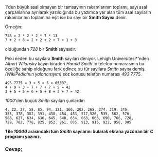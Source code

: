 1'den büyük asal olmayan bir tamsayının rakamlarının toplamı, sayı asal çarpanlarına ayrılarak yazıldığında bu yazımda yer alan tüm asal sayıların rakamlarının toplamına eşit ise bu sayı bir **Smith Sayısı** denir.

Örneğin:

```
728 = 2 * 2 * 2 * 7 * 13  
7 + 2 + 8 = 2 + 2 + 2 + 7 + 1 + 3
```

olduğundan *728* bir **Smith** sayısıdır.

Peki neden bu sayılara **Smith** sayıları deniyor.  Lehigh Universitesi*'nden *Albert Wilansky* kayın biraderi *Harold Smith*'in telefon numarasının bu özelliğe sahip olduğunu fark edince bu tür sayılara *Smith* sayısı demiş. *(WikiPedia‘nın yalancısıyım)*
söz konusu telefon numarası *493 7775*.

```
493 7775 = 3 × 5 × 5 × 65837, 
4 + 9 + 3 + 7 + 7 + 7 + 5 = 42
3 + 5 + 5 + 6 + 5 + 8 + 3 + 7 = 42
```

*1000*'den küçük *Smith* sayıları şunlardır:

```
4, 22, 27, 58, 85, 94, 121, 166, 202, 265, 274, 319, 346,
355, 378, 382, 391, 438, 454, 483, 517,526, 535, 562, 576,
588, 627, 634, 636, 645, 648, 654, 663, 666, 690, 706, 728, 
729, 762, 778, 825, 852, 861, 895, 913, 915, 922, 958, 985
```

***1* ile *10000* arasındaki tüm *Smith* sayılarını bularak ekrana yazdıran bir *C* programı yazınız.**


### Cevap;


